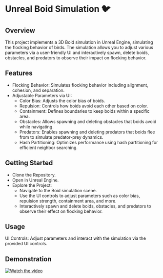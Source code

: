 # Unreal Boid Simulation 🐦
## Overview
This project implements a 3D Boid simulation in Unreal Engine, simulating the flocking behavior of birds. The simulation allows you to adjust various parameters via a user-friendly UI and interactively spawn, delete boids, obstacles, and predators to observe their impact on flocking behavior.

## Features
- Flocking Behavior: Simulates flocking behavior including alignment, cohesion, and separation.
- Adjustable Parameters via UI:
  - Color Bias: Adjusts the color bias of boids.
  - Repulsion: Controls how boids avoid each other based on color.
  - Containment: Defines boundaries to keep boids within a specific area.
  - Obstacles: Allows spawning and deleting obstacles that boids avoid while navigating.
  - Predators: Enables spawning and deleting predators that boids flee from to simulate predator-prey dynamics.
  - Hash Partitioning: Optimizes performance using hash partitioning for efficient neighbor searching.
## Getting Started
- Clone the Repository.
- Open in Unreal Engine.
- Explore the Project:
  - Navigate to the Boid simulation scene.
  - Use the UI controls to adjust parameters such as color bias, repulsion strength, containment area, and more.
  - Interactively spawn and delete boids, obstacles, and predators to observe their effect on flocking behavior.
## Usage
UI Controls: Adjust parameters and interact with the simulation via the provided UI controls.
## Demonstration
[![Watch the video](https://img.youtube.com/vi/nnm7wz9JaM4/maxresdefault.jpg)](https://youtu.be/nnm7wz9JaM4)
